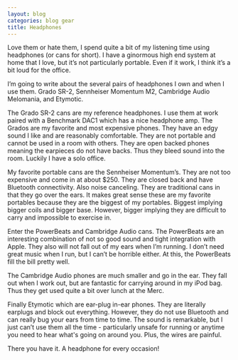 ```yaml
---
layout: blog
categories: blog gear
title: Headphones
---
```

Love them or hate them, I spend quite a bit of my listening time using headphones (or cans for short).  I have a ginormous high end system at home that I love, but it’s not particularly portable.  Even if it work, I think it’s a bit loud for the office.

I’m going to write about the several pairs of headphones I own and
when I use them.  Grado SR-2, Sennheiser Momentum M2, Cambridge Audio
Melomania, and Etymotic.

The Grado SR-2 cans are my reference headphones.  I use them at work
paired with a Benchmark DAC1 which has a nice headphone amp.  The
Grados are my favorite and most expensive phones.  They have an edgy
sound I like and are reasonably comfortable.  They are not portable
and cannot be used in a room with others.  They are open backed phones
meaning the earpieces do not have backs.  Thus they bleed sound into
the room.  Luckily I have a solo office. 

My favorite portable cans are the Sennheiser Momentum’s.  They are not
too expensive and come in at about $250.  They are closed back and
have Bluetooth connectivity.  Also noise canceling.  They are
traditional cans in that they go over the ears.  It makes great sense
these are my favorite portables because they are the biggest of my
portables.  Biggest implying bigger coils and bigger base.  However,
bigger implying they are difficult to carry and impossible to exercise
in. 

Enter the PowerBeats and Cambridge Audio cans.  The PowerBeats are an
interesting combination of not so good sound and tight integration
with Apple.  They also will not fall out of my ears when I’m running.
I don’t need great music when I run, but I can’t be horrible either.
At this, the PowerBeats fill the bill pretty well. 

The Cambridge Audio phones are much smaller and go in the ear.  They
fall out when I work out, but are fantastic for carrying around in my
iPod bag.  Thus they get used quite a bit over lunch at the Merc.

Finally Etymotic which are ear-plug in-ear phones.  They are literally
earplugs and block out everything.  However, they do not use Bluetooth
and can really bug your ears from time to time.  The sound is
remarkable, but I just can’t use them all the time - particularly
unsafe for running or anytime you need to hear what's going on around
you.  Plus, the wires are painful. 

There you have it.  A headphone for every occasion!
